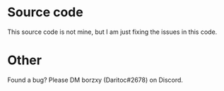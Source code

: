 # Source code
This source code is not mine, but I am just fixing the issues in this code.
# Other
Found a bug? Please DM borzxy (Daritoc#2678) on Discord.
